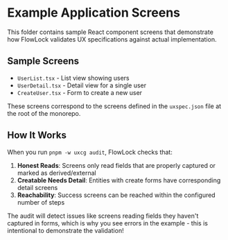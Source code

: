 # Example Application Screens

This folder contains sample React component screens that demonstrate how FlowLock validates UX specifications against actual implementation.

## Sample Screens

- `UserList.tsx` - List view showing users
- `UserDetail.tsx` - Detail view for a single user  
- `CreateUser.tsx` - Form to create a new user

These screens correspond to the screens defined in the `uxspec.json` file at the root of the monorepo.

## How It Works

When you run `pnpm -w uxcg audit`, FlowLock checks that:

1. **Honest Reads**: Screens only read fields that are properly captured or marked as derived/external
2. **Creatable Needs Detail**: Entities with create forms have corresponding detail screens
3. **Reachability**: Success screens can be reached within the configured number of steps

The audit will detect issues like screens reading fields they haven't captured in forms, which is why you see errors in the example - this is intentional to demonstrate the validation!
